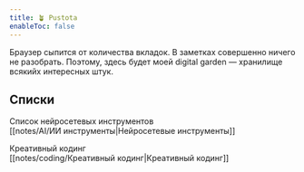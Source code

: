 ```yaml
---
title: 🪴 Pustota 
enableToc: false
---
```


Браузер сыпится от количества вкладок. В заметках совершенно ничего не разобрать. Поэтому, здесь будет моей digital garden — хранилище всякийх интересных штук.


## Cписки

Список нейросетевых инструментов <br>
[[notes/AI/ИИ инструменты|Нейросетевые инструменты]]

Креативный кодинг <br>
[[notes/coding/Креативный кодинг|Креативный кодинг]]

